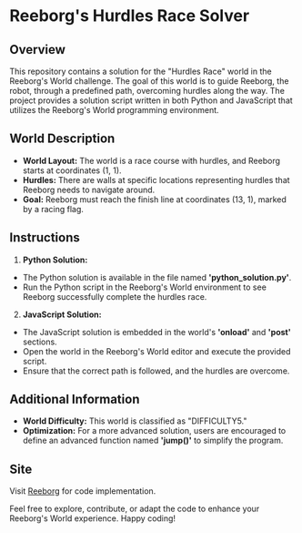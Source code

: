 # Reeborg's Hurdles Race Solver
## Overview
This repository contains a solution for the "Hurdles Race" world in the Reeborg's World challenge. The goal of this world is to guide Reeborg, the robot, through a predefined path, overcoming hurdles along the way. The project provides a solution script written in both Python and JavaScript that utilizes the Reeborg's World programming environment.

## World Description
- **World Layout:** The world is a race course with hurdles, and Reeborg starts at coordinates (1, 1).
- **Hurdles:** There are walls at specific locations representing hurdles that Reeborg needs to navigate around.
- **Goal:** Reeborg must reach the finish line at coordinates (13, 1), marked by a racing flag.

## Instructions
1. **Python Solution:**
  - The Python solution is available in the file named **'python_solution.py'**.
  - Run the Python script in the Reeborg's World environment to see Reeborg successfully complete the hurdles race.
2. **JavaScript Solution:**
  - The JavaScript solution is embedded in the world's **'onload'** and **'post'** sections.
  - Open the world in the Reeborg's World editor and execute the provided script.
  - Ensure that the correct path is followed, and the hurdles are overcome.
## Additional Information
- **World Difficulty:** This world is classified as "DIFFICULTY5."
- **Optimization:** For a more advanced solution, users are encouraged to define an advanced function named **'jump()'** to simplify the program.
## Site
Visit [Reeborg](https://reeborg.ca/reeborg.html?lang=en&mode=python&menu=worlds%2Fmenus%2Freeborg_intro_en.json&name=Hurdle%204&url=worlds%2Ftutorial_en%2Fhurdle4.json) for code implementation.

Feel free to explore, contribute, or adapt the code to enhance your Reeborg's World experience. Happy coding!
